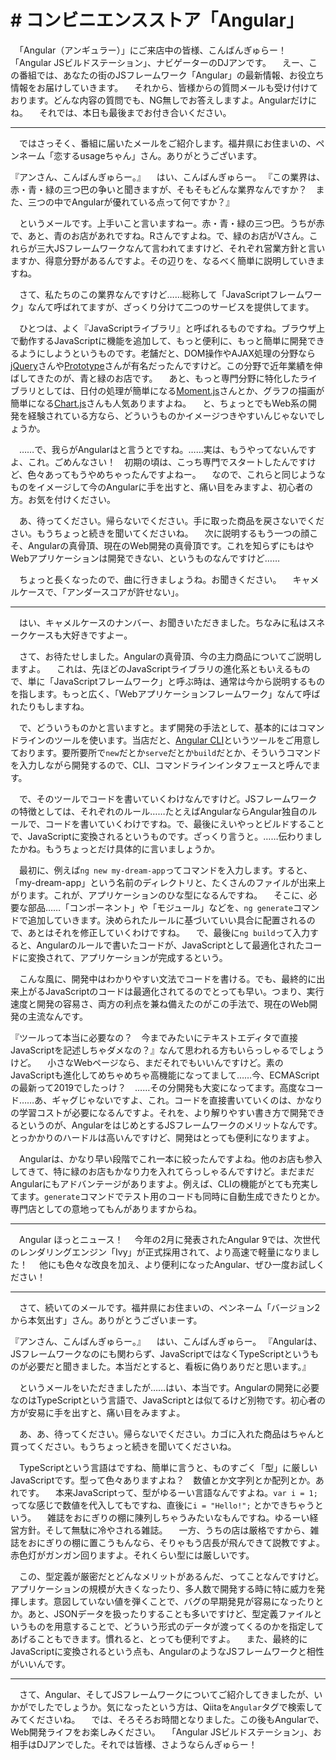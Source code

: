 # # コンビニエンスストア「Angular」


　「Angular（アンギュラー）」にご来店中の皆様、こんばんぎゅらー！　「Angular JSビルドステーション」、ナビゲーターのDJアンです。
　えー、この番組では、あなたの街のJSフレームワーク「Angular」の最新情報、お役立ち情報をお届けしていきます。
　それから、皆様からの質問メールも受け付けております。どんな内容の質問でも、NG無しでお答えしますよ。Angularだけにね。
　それでは、本日も最後までお付き合いください。

----

　ではさっそく、番組に届いたメールをご紹介します。福井県にお住まいの、ペンネーム「恋するusageちゃん」さん。ありがとうございます。

『アンさん、こんばんぎゅらー。』
　はい、こんばんぎゅらー。
『この業界は、赤・青・緑の三つ巴の争いと聞きますが、そもそもどんな業界なんですか？　また、三つの中でAngularが優れている点って何ですか？』

　というメールです。上手いこと言いますねー。赤・青・緑の三つ巴。うちが赤で、あと、青のお店があれですね。Rさんですよね。で、緑のお店がVさん。これらが三大JSフレームワークなんて言われてますけど、それぞれ営業方針と言いますか、得意分野があるんですよ。その辺りを、なるべく簡単に説明していきますね。

　さて、私たちのこの業界なんですけど……総称して「JavaScriptフレームワーク」なんて呼ばれてますが、ざっくり分けて二つのサービスを提供してます。

　ひとつは、よく『JavaScriptライブラリ』と呼ばれるものですね。ブラウザ上で動作するJavaScriptに機能を追加して、もっと便利に、もっと簡単に開発できるようにしようというものです。老舗だと、DOM操作やAJAX処理の分野なら[jQuery](https://jquery.com/)さんや[Prototype](http://prototypejs.org/)さんが有名だったんですけど。この分野で近年業績を伸ばしてきたのが、青と緑のお店です。
　あと、もっと専門分野に特化したライブラリとしては、日付の処理が簡単になる[Moment.js](https://momentjs.com/)さんとか、グラフの描画が簡単になる[Chart.js](https://www.chartjs.org/)さんも人気ありますよね。
　と、ちょっとでもWeb系の開発を経験されている方なら、どういうものかイメージつきやすいんじゃないでしょうか。

　……で、我らがAngularはと言うとですね。……実は、もうやってないんですよ、これ。ごめんなさい！　初期の頃は、こっち専門でスタートしたんですけど、色々あってもうやめちゃったんですよねー。
　なので、これらと同じようなものをイメージして今のAngularに手を出すと、痛い目をみますよ、初心者の方。お気を付けください。

　あ、待ってください。帰らないでください。手に取った商品を戻さないでください。もうちょっと続きを聞いてくださいね。
　次に説明するもう一つの顔こそ、Angularの真骨頂、現在のWeb開発の真骨頂です。これを知らずにもはやWebアプリケーションは開発できない、というものなんですけど……

　ちょっと長くなったので、曲に行きましょうね。お聞きください。
　キャメルケースで、「アンダースコアが許せない」。

----

　はい、キャメルケースのナンバー、お聞きいただきました。ちなみに私はスネークケースも大好きですよー。

　さて、お待たせしました。Angularの真骨頂、今の主力商品についてご説明しますよ。
　これは、先ほどのJavaScriptライブラリの進化系ともいえるもので、単に「JavaScriptフレームワーク」と呼ぶ時は、通常は今から説明するものを指します。もっと広く、「Webアプリケーションフレームワーク」なんて呼ばれたりもしますね。

　で、どういうものかと言いますと。まず開発の手法として、基本的にはコマンドラインのツールを使います。当店だと、[Angular CLI](https://cli.angular.io/)というツールをご用意しております。要所要所で`new`だとか`serve`だとか`build`だとか、そういうコマンドを入力しながら開発するので、CLI、コマンドラインインタフェースと呼んでます。

　で、そのツールでコードを書いていくわけなんですけど。JSフレームワークの特徴としては、それぞれのルール……たとえばAngularならAngular独自のルールで、コードを書いていくわけですね。で、最後にえいやっとビルドすることで、JavaScriptに変換されるというものです。ざっくり言うと。……伝わりましたかね。もうちょっとだけ具体的に言いましょうか。

　最初に、例えば`ng new my-dream-app`ってコマンドを入力します。すると、「my-dream-app」という名前のディレクトリと、たくさんのファイルが出来上がります。これが、アプリケーションのひな型になるんですね。
　そこに、必要な部品……「コンポーネント」や「モジュール」などを、`ng generate`コマンドで追加していきます。決められたルールに基づいていい具合に配置されるので、あとはそれを修正していくわけですね。
　で、最後に`ng build`って入力すると、Angularのルールで書いたコードが、JavaScriptとして最適化されたコードに変換されて、アプリケーションが完成するという。

　こんな風に、開発中はわかりやすい文法でコードを書ける。でも、最終的に出来上がるJavaScriptのコードは最適化されてるのでとっても早い。つまり、実行速度と開発の容易さ、両方の利点を兼ね備えたのがこの手法で、現在のWeb開発の主流なんです。

『ツールって本当に必要なの？　今までみたいにテキストエディタで直接JavaScriptを記述しちゃダメなの？』なんて思われる方もいらっしゃるでしょうけど。
　小さなWebページなら、まだそれでもいいんですけど。素のJavaScriptも進化してめちゃめちゃ高機能になってまして……今、ECMAScriptの最新って2019でしたっけ？　……その分開発も大変になってます。高度なコード……あ、ギャグじゃないですよ、これ。コードを直接書いていくのは、かなりの学習コストが必要になるんですよ。それを、より解りやすい書き方で開発できるというのが、AngularをはじめとするJSフレームワークのメリットなんです。とっかかりのハードルは高いんですけど、開発はとっても便利になりますよ。

　Angularは、かなり早い段階でこれ一本に絞ったんですよね。他のお店も参入してきて、特に緑のお店もかなり力を入れてらっしゃるんですけど。まだまだAngularにもアドバンテージがありますよ。例えば、CLIの機能がとても充実してます。`generate`コマンドでテスト用のコードも同時に自動生成できたりとか。専門店としての意地ってもんがありますからね。

----

　Angular ほっとニュース！
　今年の2月に発表されたAngular 9では、次世代のレンダリングエンジン「Ivy」が正式採用されて、より高速で軽量になりました！
　他にも色々な改良を加え、より便利になったAngular、ぜひ一度お試しください！

----

　さて、続いてのメールです。福井県にお住まいの、ペンネーム「バージョン2から本気出す」さん。ありがとうございまーす。

『アンさん、こんばんぎゅらー。』
　はい、こんばんぎゅらー。
『Angularは、JSフレームワークなのにも関わらず、JavaScriptではなくTypeScriptというものが必要だと聞きました。本当だとすると、看板に偽りありだと思います。』

　というメールをいただきましたが……はい、本当です。Angularの開発に必要なのはTypeScriptという言語で、JavaScriptとは似てるけど別物です。初心者の方が安易に手を出すと、痛い目をみますよ。

　あ、あ、待ってください。帰らないでください。カゴに入れた商品はちゃんと買ってください。もうちょっと続きを聞いてくださいね。

　TypeScriptという言語はですね、簡単に言うと、ものすごく「型」に厳しいJavaScriptです。型って色々ありますよね？　数値とか文字列とか配列とか。あれです。
　本来JavaScriptって、型がゆるーい言語なんですよね。`var i = 1;` ってな感じで数値を代入してもですね、直後に`i = "Hello!";` とかできちゃうという。
　雑誌をおにぎりの棚に陳列しちゃうみたいなもんですね。ゆるーい経営方針。そして無駄に冷やされる雑誌。
　一方、うちの店は厳格ですから、雑誌をおにぎりの棚に置こうもんなら、そりゃもう店長が飛んできて説教ですよ。赤色灯がガンガン回りますよ。それくらい型には厳しいです。

　この、型定義が厳密だとどんなメリットがあるんだ、ってことなんですけど。アプリケーションの規模が大きくなったり、多人数で開発する時に特に威力を発揮します。意図していない値を弾くことで、バグの早期発見が容易になったりとか。あと、JSONデータを扱ったりすることも多いですけど、型定義ファイルというものを用意することで、どういう形式のデータが渡ってくるのかを指定してあげることもできます。慣れると、とっても便利ですよ。
　また、最終的にJavaScriptに変換されるという点も、AngularのようなJSフレームワークと相性がいいんです。

----

　さて、Angular、そしてJSフレームワークについてご紹介してきましたが、いかがでしたでしょうか。気になったという方は、Qiitaを`Angular`タグで検索してみてくださいね。
　では、そろそろお時間となりました。この後もAngularで、Web開発ライフをお楽しみください。
　「Angular JSビルドステーション」、お相手はDJアンでした。それでは皆様、さようならんぎゅらー！
<!--stackedit_data:
eyJoaXN0b3J5IjpbLTYxNjEzOTg1NSw0OTQyODgwMDQsMzcyND
Q2Mjg1LDEyNTcyMjI4NzcsLTExODYwNzg0NjYsLTE0NjAxODYw
NzMsLTIxMTg3MzUwNjQsLTEzNTIzOTk1OTUsLTE4Njg0MDEwOD
ksMTUyNDExMTIwMSwtMjk5MDI0ODc1LDY0ODI2MDc5NCw5NTM3
NTAyMDcsNzE2Nzg3ODEzLC00NzIwMTI0NjQsMjA2ODQyNzcwLD
E1MzY2NzEyMjIsMTg1MjgxMzE0OSw2MzAwMzQwNywxOTA5Njcy
MDg1XX0=
-->